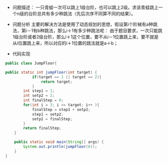 - 问题描述：
一只青蛙一次可以跳上1级台阶，也可以跳上2级。求该青蛙跳上一个n级的台阶总共有多少种跳法（先后次序不同算不同的结果）。

- 问题分析
主要的解决方法是使用了动态规划的思想，假设第i个阶梯有a种跳法，第i－1有b种跳法，那么i＋1有多少种跳法呢：
由于题目要求，一次只能跳1级台阶或者2级台阶，那么i＋1这个位置，要不从i－1位置跳上来，要不就是从i位置跳上来，所以对应的i＋1位置的跳法就是a＋b；
- 代码实现
```java
public class JumpFloor{

public static int jumpFloor(int target) {
            if(target == 1 || target == 2){
                return target;
            }
        int step1 = 1;
        int setp2 = 2;
        int finalStep = 0;
        for(int i = 3; i <= target; i++ ){
            finalStep = step1 + setp2;
            step1 = setp2;
            setp2 = finalStep;
        }
        return finalStep;
    }

	public static void main(String[] args) {
		System.out.println(jumpFloor(6));
	}
}
```